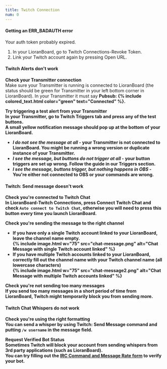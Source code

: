 ```yaml
---
title: Twitch Connection
num: 0
---
```


#### Getting an ERR_BADAUTH error
Your auth token probably expired. 
1. In your LioranBoard, go to Twitch Connections-Revoke Token.
2. Link your Twitch account again by pressing Open URL.

#### Twitch Alerts don't work

**Check your Transmitter connection**\
Make sure your Transmitter is running is connected to LioranBoard (the status should be green for Transmitter in your left bottom corner in LioranBoard).
In your Transmitter it must say <strong>Pubsub: {% include colored_text.html color="green" text="Connected" %}<strong>.  

**Try triggering a test alert from your Transmitter**  
In your Transmitter, go to Twitch Triggers tab and press any of the test buttons.\
A small yellow notification message should pop up at the bottom of your LioranBoard. 

- *I do not see the message at all* - your Transmitter is not connected to LioranBoard. You might be running a wrong version or duplicate instance of your Transmitter. 
- *I see the message, but buttons do not trigger at all* - your button triggers are set up wrong. Follow the guide in our Triggers section.
- *I see the message, buttons trigger, but nothing happens in OBS* - You're either not connected to OBS or your commands are wrong.

#### Twitch: Send message doesn't work

**Check you're connected to Twitch Chat**\
In LioranBoard-Twitch Connections, press Connect Twitch Chat and check `Auto connect to Twitch Chat`, otherwise you will need to press this button every time you launch LioranBoard.

**Check you're sending the message to the right channel**
- If you have only a single Twitch account linked to your LioranBoard, leave the channel name empty.\
  {% include image.html w="75" src="chat-message.png" alt="Chat Message with single Twitch account linked" %}
- If you have multiple Twitch accounts linked to your LioranBoard, correctly fill out the channel name with your Twitch channel name (all lowercase characters)\
  {% include image.html w="75" src="chat-message2.png" alt="Chat Message with multiple Twitch accounts linked" %}

**Check you're not sending too many messages**\
If you send too many messages in a short period of time from LioranBoard, Twitch might temporarily block you from sending more.

#### Twitch Chat Whispers do not work

**Check you're using the right formatting**\
You can send a whisper by using Twitch: Send Message command and putting `/w username` in the message field.

**Request Verified Bot Status**\
Sometimes Twitch will block your account from sending whispers from 3rd party applications (such as LioranBoard).\
You can try filling out the [IRC Command and Message Rate form](https://dev.twitch.tv/limit-increase) to verify your bot.